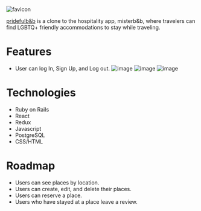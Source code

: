 ![favicon](https://user-images.githubusercontent.com/77212035/115052950-68c42c00-9e93-11eb-96d4-24f761d8fc18.PNG)

[pridefulb&b](https://pridefulbnb.herokuapp.com/#/) is a clone to the hospitality app, misterb&b, where travelers can find LGBTQ+ friendly accommodations to stay while traveling.

# Features

* User can log In, Sign Up, and Log out.
![image](https://user-images.githubusercontent.com/77212035/115055456-4bdd2800-9e96-11eb-93b1-395d33c9d951.png)
![image](https://user-images.githubusercontent.com/77212035/115055211-0e789a80-9e96-11eb-9264-a09e48ddd613.png)
![image](https://user-images.githubusercontent.com/77212035/115055307-24865b00-9e96-11eb-998b-185b472fb8aa.png)


# Technologies
* Ruby on Rails
* React
* Redux
* Javascript
* PostgreSQL
* CSS/HTML

# Roadmap
* Users can see places by location.
* Users can create, edit, and delete their places.
* Users can reserve a place.
* Users who have stayed at a place leave a review.
